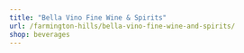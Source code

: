 ```yaml
---
title: "Bella Vino Fine Wine & Spirits"
url: /farmington-hills/bella-vino-fine-wine-and-spirits/
shop: beverages
---
```

